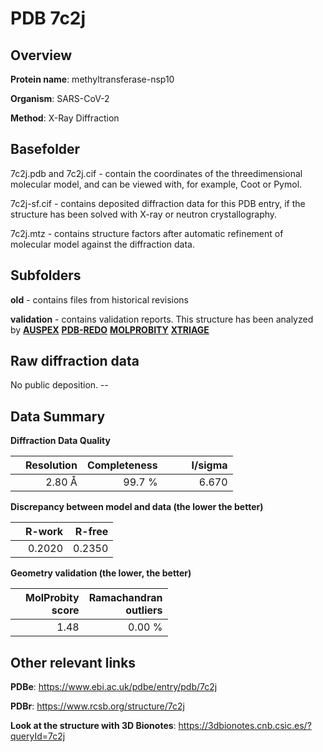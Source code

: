 # PDB 7c2j

## Overview

**Protein name**: methyltransferase-nsp10

**Organism**: SARS-CoV-2

**Method**: X-Ray Diffraction

## Basefolder

7c2j.pdb and 7c2j.cif - contain the coordinates of the threedimensional molecular model, and can be viewed with, for example, Coot or Pymol.

7c2j-sf.cif - contains deposited diffraction data for this PDB entry, if the structure has been solved with X-ray or neutron crystallography.

7c2j.mtz - contains structure factors after automatic refinement of molecular model against the diffraction data.

## Subfolders



**old** - contains files from historical revisions

**validation** - contains validation reports. This structure has been analyzed by [**AUSPEX**](https://github.com/thorn-lab/coronavirus_structural_task_force/tree/master/pdb/methyltransferase-nsp10/SARS-CoV-2/7c2j/validation/auspex) [**PDB-REDO**](https://github.com/thorn-lab/coronavirus_structural_task_force/tree/master/pdb/methyltransferase-nsp10/SARS-CoV-2/7c2j/validation/pdb-redo) [**MOLPROBITY**](https://github.com/thorn-lab/coronavirus_structural_task_force/tree/master/pdb/methyltransferase-nsp10/SARS-CoV-2/7c2j/validation/molprobity) [**XTRIAGE**](https://github.com/thorn-lab/coronavirus_structural_task_force/blob/master/pdb/methyltransferase-nsp10/SARS-CoV-2/7c2j/validation/Xtriage_output.log) 

## Raw diffraction data

No public deposition. --<br> 

## Data Summary
**Diffraction Data Quality**

|   | Resolution | Completeness| I/sigma |
|---|-------------:|----------------:|--------------:|
|   |2.80 Å|99.7  %|<img width=50/>6.670|

**Discrepancy between model and data (the lower the better)**

|   | **R-work**| **R-free**   
|---|-------------:|----------------:|           
||  0.2020|  0.2350|

**Geometry validation (the lower, the better)**

|   |**MolProbity<br>score**| **Ramachandran<br>outliers** 
|---|-------------:|----------------:|
||  1.48|  0.00 %|

 

 



## Other relevant links 
**PDBe**:  https://www.ebi.ac.uk/pdbe/entry/pdb/7c2j
 
**PDBr**: https://www.rcsb.org/structure/7c2j 

**Look at the structure with 3D Bionotes**: https://3dbionotes.cnb.csic.es/?queryId=7c2j

